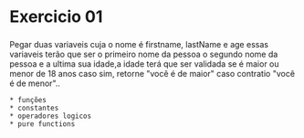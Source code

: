 # Exercicio 01
### 
 Pegar duas variaveis cuja o nome é firstname, lastName e age essas variaveis
 terão que ser o primeiro nome da pessoa o segundo nome da pessoa e a ultima sua idade,a idade terá que ser validada se é maior ou menor de 18 anos caso sim, retorne "você é de maior" caso contratio "você é de menor"..

    * funções
    * constantes
    * operadores logicos
    * pure functions

